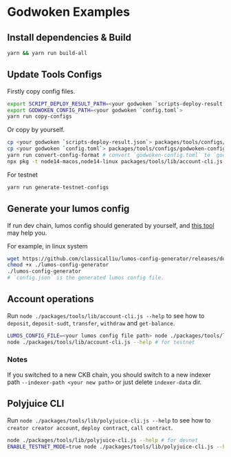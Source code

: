 # Godwoken Examples

## Install dependencies & Build

```bash
yarn && yarn run build-all
```

## Update Tools Configs

Firstly copy config files.

```bash
export SCRIPT_DEPLOY_RESULT_PATH=<your godwoken `scripts-deploy-result.json`>
export GODWOKEN_CONFIG_PATH=<your godwoken `config.toml`>
yarn run copy-configs
```

Or copy by yourself.

```bash
cp <your godwoken `scripts-deploy-result.json`> packages/tools/configs/scripts-deploy-result.json
cp <your godwoken `config.toml`> packages/tools/configs/godwoken-config.toml
yarn run convert-config-format # convert `godwoken-config.toml` to `godwoken-config.json`
npx pkg -t node14-macos,node14-linux packages/tools/lib/account-cli.js     
```

For testnet

```bash
yarn run generate-testnet-configs
```

## Generate your lumos config

If run dev chain, lumos config should generated by yourself, and [this tool](https://github.com/classicalliu/lumos-config-generator) may help you.

For example, in linux system
```bash
wget https://github.com/classicalliu/lumos-config-generator/releases/download/v0.1.1/lumos-config-generator-linux-amd64 -O lumos-config-generator
chmod +x ./lumos-config-generator
./lumos-config-generator
# `config.json` is the generated lumos config file.
```

## Account operations

Run `node ./packages/tools/lib/account-cli.js --help` to see how to `deposit`, `deposit-sudt`, `transfer`, `withdraw` and `get-balance`.

```bash
LUMOS_CONFIG_FILE=<your lumos config file path> node ./packages/tools/lib/account-cli.js --help # for devnet
node ./packages/tools/lib/account-cli.js --help # for testnet
```

### Notes

If you switched to a new CKB chain, you should switch to a new indexer path `--indexer-path <your new path>` or just delete `indexer-data` dir.

## Polyjuice CLI

Run `node ./packages/tools/lib/polyjuice-cli.js --help` to see how to `creator creator account`, `deploy contract`, `call contract`.

```bash
node ./packages/tools/lib/polyjuice-cli.js --help # for devnet
ENABLE_TESTNET_MODE=true node ./packages/tools/lib/polyjuice-cli.js --help # for testnet
```
